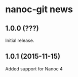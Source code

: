 # nanoc-git news

## 1.0.0 (???)

Initial release.

## 1.0.1 (2015-11-15)

Added support for Nanoc 4

